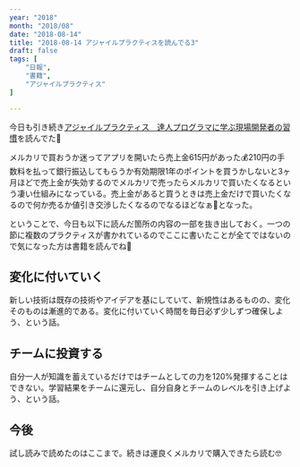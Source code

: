 ```yaml
---
year: "2018"
month: "2018/08"
date: "2018-08-14"
title: "2018-08-14 アジャイルプラクティスを読んでる3"
draft: false
tags: [
    "日報",
    "書籍",
    "アジャイルプラクティス"
]

---
```


今日も引き続き[アジャイルプラクティス　達人プログラマに学ぶ現場開発者の習慣](https://www.amazon.co.jp/d/B01IGW59FY/wada811-22)を読んでた📖

メルカリで買おうか迷ってアプリを開いたら売上金615円があった💰210円の手数料を払って銀行振込してもらうか有効期限1年のポイントを買うかしないと3ヶ月ほどで売上金が失効するのでメルカリで売ったらメルカリで買いたくなるという凄い仕組みになっている。売上金があると買うときは売上金だけで買いたくなるので何か売るか値引き交渉したくなるのでなるほどなぁ🧐となった。

ということで、今日も以下に読んだ箇所の内容の一部を抜き出しておく。一つの節に複数のプラクティスが書かれているのでここに書いたことが全てではないので気になった方は書籍を読んでね🤭

## 変化に付いていく

新しい技術は既存の技術やアイデアを基にしていて、新規性はあるものの、変化そのものは漸進的である。変化に付いていく時間を毎日必ず少しずつ確保しよう、という話。

## チームに投資する

自分一人が知識を蓄えているだけではチームとしての力を120%発揮することはできない。学習結果をチームに還元し、自分自身とチームのレベルを引き上げよう、という話。

## 今後
試し読みで読めたのはここまで。続きは運良くメルカリで購入できたら読む🤓
